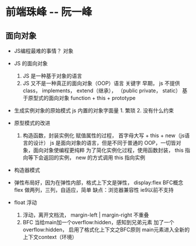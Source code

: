 # 前端珠峰 -- 阮一峰

## 面向对象

- JS编程最难的事情？
    对象
- JS 的面向对象
    1. JS 是一种基于对象的语言
    2. JS 又不是一种真正的面向对象（OOP）语言
        关键字  早期， js 不提供 class， implements， extend（继承）， （public private， static）
        基于原型式的面向对象  function + this + prototype 

- 生成实例对象的原始模式
    js 内置的对象字面量
        1. 繁琐
        2. 没有什么约束
- 原型模式的改进
    1. 构造函数，封装实例化 赋值属性的过程， 首字母大写 + this + new（js语言的设计）
    js 是面向对象的语言，但是不同于普通的 OOP，一切皆对象，面向对象使编程更纯粹
    为了简化实例化过程，使用函数封装， this 指向等下会返回的实例， new 的方式调用 this 指向实例

- 构造器模式



- 弹性布局好，因为在弹性内部，格式上下文是弹性， display:flex  BFC概念
    flex 做两列，三列，自适应，简单
    缺点：浏览器兼容性 ie9以前不支持

- float  浮动
    1. 浮动，离开文档流， margin-left | margin-right 不重叠
    2. BFC 当给main加一个overflow:hidden，感知到兄弟元素
        加了一个overflow:hidden， 启用了格式化上下文之BFC原则
        main元素进入全新的上下文context（环境）